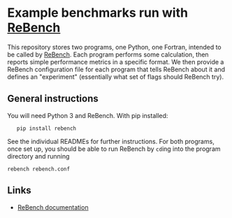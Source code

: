 # Example benchmarks run with [ReBench][rebench]
[rebench]: https://github.com/smarr/ReBench
[rebench-docs]: https://rebench.readthedocs.io/en/latest/

This repository stores two programs, one Python, one Fortran, intended to be
called by [ReBench][rebench]. Each program performs some calculation, then
reports simple performance metrics in a specific format. We then provide a
ReBench configuration file for each program that tells ReBench about it and
defines an "experiment" (essentially what set of flags should ReBench try).

## General instructions
You will need Python 3 and ReBench. With pip installed:

       pip install rebench

See the individual READMEs for further instructions. For both programs, once set
up, you should be able to run ReBench by `cd`ing into the program directory and
running

    rebench rebench.conf

## Links
  * [ReBench documentation][rebench-docs]
